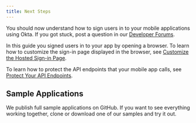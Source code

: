 ```yaml
---
title: Next Steps
---
```

You should now understand how to sign users in to your mobile applications using Okta. If you got stuck, post a question in our [Developer Forums](https://devforum.okta.com).

In this guide you signed users in to your app by opening a browser. To learn how to customize the sign-in page displayed in the browser, see [Customize the Hosted Sign-in Page](/docs/guides/custom-hosted-signin/).
<!-- Link to Building a Custom Sign-in Page guide -->

To learn how to protect the API endpoints that your mobile app calls, see [Protect Your API Endpoints](/guides/protect-your-api/).


## Sample Applications

We publish full sample applications on GitHub. If you want to see everything working together, clone or download one of our samples and try it out.

<StackSelector snippet="samples"/>
